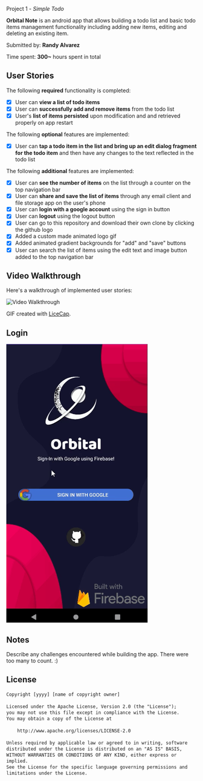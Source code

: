 Project 1 - *Simple Todo*

**Orbital Note** is an android app that allows building a todo list and basic todo items management functionality including adding new items, editing and deleting an existing item.

Submitted by: **Randy Alvarez**

Time spent: **300~** hours spent in total

## User Stories

The following **required** functionality is completed:

* [x] User can **view a list of todo items**
* [x] User can **successfully add and remove items** from the todo list
* [x] User's **list of items persisted** upon modification and and retrieved properly on app restart

The following **optional** features are implemented:

* [x] User can **tap a todo item in the list and bring up an edit dialog fragment for the todo item** and then have any changes to the text reflected in the todo list

The following **additional** features are implemented:

* [x] User can **see the number of items** on the list through a counter on the top navigation bar
* [x] User can **share and save the list of items** through any email client and file storage app on the user's phone
* [x] User can **login with a google account** using the sign in button 
* [x] User can **logout** using the logout button
* [x] User can go to this repository and download their own clone by clicking the github logo 
* [x] Added a custom made animated logo gif
* [x] Added animated gradient backgrounds for "add" and "save" buttons
* [x] User can search the list of items using the edit text and image button added to the top navigation bar

## Video Walkthrough                                                                       

Here's a walkthrough of implemented user stories:

<img src='walkthrough_.gif' title='Video Walkthrough' width='' alt='Video Walkthrough' />  


GIF created with [LiceCap](http://www.cockos.com/licecap/).

## Login

<img src = 'login.gif' title = 'Login page' width ='' alt = 'Login'/>

## Notes

Describe any challenges encountered while building the app. There were too many to count. :)

## License

    Copyright [yyyy] [name of copyright owner]

    Licensed under the Apache License, Version 2.0 (the "License");
    you may not use this file except in compliance with the License.
    You may obtain a copy of the License at

        http://www.apache.org/licenses/LICENSE-2.0

    Unless required by applicable law or agreed to in writing, software
    distributed under the License is distributed on an "AS IS" BASIS,
    WITHOUT WARRANTIES OR CONDITIONS OF ANY KIND, either express or implied.
    See the License for the specific language governing permissions and
    limitations under the License.

